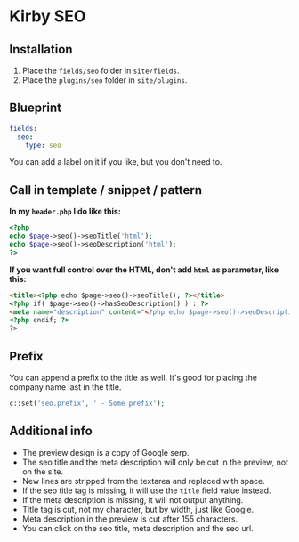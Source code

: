 # Kirby SEO

## Installation

1. Place the `fields/seo` folder in `site/fields`.
2. Place the `plugins/seo` folder in `site/plugins`.

## Blueprint

```yaml
fields:
  seo:
    type: seo
```

You can add a label on it if you like, but you don't need to.

## Call in template / snippet / pattern

**In my `header.php` I do like this:**

```php
<?php
echo $page->seo()->seoTitle('html');
echo $page->seo()->seoDescription('html');
?>
```

**If you want full control over the HTML, don't add `html` as parameter, like this:**

```html
<title><?php echo $page->seo()->seoTitle(); ?></title>
<?php if( $page->seo()->hasSeoDescription() ) : ?>
<meta name="description" content="<?php echo $page->seo()->seoDescription(); ?>">
<?php endif; ?>
?>
```

## Prefix

You can append a prefix to the title as well. It's good for placing the company name last in the title.

```php
c::set('seo.prefix', ' - Some prefix');
```

## Additional info

- The preview design is a copy of Google serp.
- The seo title and the meta description will only be cut in the preview, not on the site.
- New lines are stripped from the textarea and replaced with space.
- If the seo title tag is missing, it will use the `title` field value instead.
- If the meta description is missing, it will not output anything.
- Title tag is cut, not my character, but by width, just like Google.
- Meta description in the preview is cut after 155 characters.
- You can click on the seo title, meta description and the seo url.
